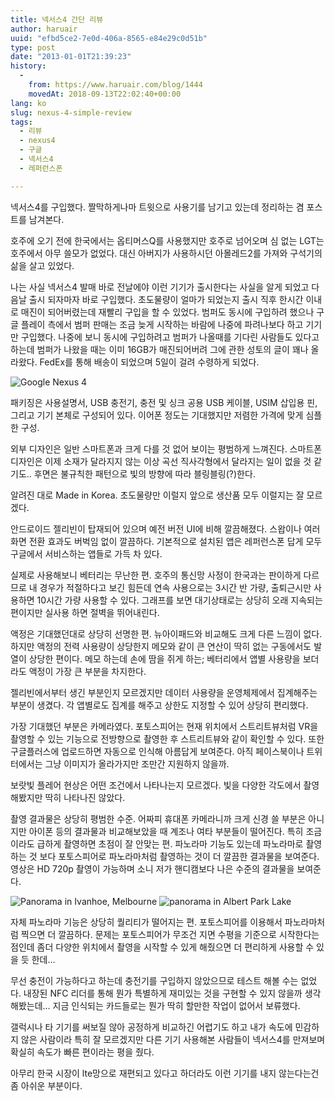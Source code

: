 ```yaml
---
title: 넥서스4 간단 리뷰
author: haruair
uuid: "efbd5ce2-7e0d-406a-8565-e84e29c0d51b"
type: post
date: "2013-01-01T21:39:23"
history:
  - 
    from: https://www.haruair.com/blog/1444
    movedAt: 2018-09-13T22:02:40+00:00
lang: ko
slug: nexus-4-simple-review
tags:
  - 리뷰
  - nexus4
  - 구글
  - 넥서스4
  - 레퍼런스폰

---
```

넥서스4를 구입했다. 짤막하게나마 트윗으로 사용기를 남기고 있는데 정리하는 겸 포스트를 남겨본다.

호주에 오기 전에 한국에서는 옵티머스Q를 사용했지만 호주로 넘어오며 심 없는 LGT는 호주에서 아무 쓸모가 없었다. 대신 아버지가 사용하시던 아몰레드2를 가져와 구석기의 삶을 살고 있었다.

나는 사실 넥서스4 발매 바로 전날에야 이런 기기가 출시한다는 사실을 알게 되었고 다음날 출시 되자마자 바로 구입했다. 초도물량이 얼마가 되었는지 출시 직후 한시간 이내로 매진이 되어버렸는데 재빨리 구입을 할 수 있었다. 범퍼도 동시에 구입하려 했으나 구글 플레이 측에서 범퍼 판매는 조금 늦게 시작하는 바람에 나중에 파려나보다 하고 기기만 구입했다. 나중에 보니 동시에 구입하려고 범퍼가 나올때를 기다린 사람들도 있다고 하는데 범퍼가 나왔을 때는 이미 16GB가 매진되어버려 그에 관한 성토의 글이 꽤나 올라왔다. FedEx를 통해 배송이 되었으며 5일이 걸려 수령하게 되었다.

<img class="aligncenter" src="/resources/live.staticflickr.com/8494/8335420410_454e42b81f.webp?w=660" alt="Google Nexus 4" />

패키징은 사용설명서, USB 충전기, 충전 및 싱크 공용 USB 케이블, USIM 삽입용 핀, 그리고 기기 본체로 구성되어 있다. 이어폰 정도는 기대했지만 저렴한 가격에 맞게 심플한 구성.

외부 디자인은 일반 스마트폰과 크게 다를 것 없어 보이는 평범하게 느껴진다. 스마트폰 디자인은 이제 소재가 달라지지 않는 이상 곡선 직사각형에서 달라지는 일이 없을 것 같기도.. 후면은 불규칙한 패턴으로 빛의 방향에 따라 블링블링(?)한다.

알려진 대로 Made in Korea. 초도물량만 이럴지 앞으로 생산품 모두 이럴지는 잘 모르겠다.

안드로이드 젤리빈이 탑재되어 있으며 예전 버전 UI에 비해 깔끔해졌다. 스왑이나 여러 화면 전환 효과도 버벅임 없이 깔끔하다. 기본적으로 설치된 앱은 레퍼런스폰 답게 모두 구글에서 서비스하는 앱들로 가득 차 있다.

실제로 사용해보니 베터리는 무난한 편. 호주의 통신망 사정이 한국과는 판이하게 다르므로 내 경우가 적절하다고 보긴 힘든데 연속 사용으로는 3시간 반 가량, 출퇴근시만 사용하면 10시간 가량 사용할 수 있다. 그래프를 보면 대기상태로는 상당히 오래 지속되는 편이지만 실사용 하면 절벽을 뛰어내린다.

액정은 기대했던대로 상당히 선명한 편. 뉴아이패드와 비교해도 크게 다른 느낌이 없다. 하지만 액정의 전력 사용량이 상당한지 메모와 같이 큰 연산이 딱히 없는 구동에서도 발열이 상당한 편이다. 메모 하는데 손에 땀을 쥐게 하는; 베터리에서 앱별 사용량을 보더라도 액정이 가장 큰 부분을 차지한다.

젤리빈에서부터 생긴 부분인지 모르겠지만 데이터 사용량을 운영체제에서 집계해주는 부분이 생겼다. 각 앱별로도 집계를 해주고 상한도 지정할 수 있어 상당히 편리했다.

가장 기대했던 부분은 카메라였다. 포토스피어는 현재 위치에서 스트리트뷰처럼 VR을 촬영할 수 있는 기능으로 전방향으로 촬영한 후 스트리트뷰와 같이 확인할 수 있다. 또한 구글플러스에 업로드하면 자동으로 인식해 아름답게 보여준다. 아직 페이스북이나 트위터에서는 그냥 이미지가 올라가지만 조만간 지원하지 않을까.

보랏빛 플레어 현상은 어떤 조건에서 나타나는지 모르겠다. 빛을 다양한 각도에서 촬영해봤지만 딱히 나타나진 않았다.

촬영 결과물은 상당히 평범한 수준. 어짜피 휴대폰 카메라니까 크게 신경 쓸 부분은 아니지만 아이폰 등의 결과물과 비교해보았을 때 계조나 여타 부분들이 떨어진다. 특히 조금이라도 급하게 촬영하면 초점이 잘 안맞는 편. 파노라마 기능도 있는데 파노라마로 촬영하는 것 보다 포토스피어로 파노라마처럼 촬영하는 것이 더 깔끔한 결과물을 보여준다. 영상은 HD 720p 촬영이 가능하며 소니 저가 핸디캠보다 나은 수준의 결과물을 보여준다.

<img class="aligncenter" src="/resources/live.staticflickr.com/8493/8335414630_5c85e4a9e3.webp?w=660" alt="Panorama in Ivanhoe, Melbourne" />

<img class="aligncenter" src="/resources/live.staticflickr.com/8212/8334362665_fe48846f8d.webp?w=660" alt="panorama in Albert Park Lake" />

자체 파노라마 기능은 상당히 퀄리티가 떨어지는 편. 포토스피어를 이용해서 파노라마처럼 찍으면 더 깔끔하다. 문제는 포토스피어가 무조건 지면 수평을 기준으로 시작한다는 점인데 좀더 다양한 위치에서 촬영을 시작할 수 있게 해줬으면 더 편리하게 사용할 수 있을 듯 한데&#8230;

무선 충전이 가능하다고 하는데 충전기를 구입하지 않았으므로 테스트 해볼 수는 없었다. 내장된 NFC 리더를 통해 뭔가 특별하게 재미있는 것을 구현할 수 있지 않을까 생각해봤는데&#8230; 지금 인식되는 카드들로는 뭔가 딱히 할만한 작업이 없어서 보류했다.

갤럭시나 타 기기를 써보질 않아 공정하게 비교하긴 어렵기도 하고 내가 속도에 민감하지 않은 사람이라 특히 잘 모르겠지만 다른 기기 사용해본 사람들이 넥서스4를 만져보며 확실히 속도가 빠른 편이라는 평을 줬다.

아무리 한국 시장이 lte망으로 재편되고 있다고 하더라도 이런 기기를 내지 않는다는건 좀 아쉬운 부분이다.